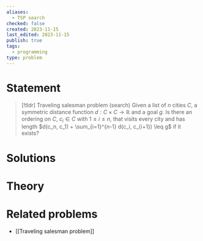 ```yaml
---
aliases:
  - TSP search
checked: false
created: 2023-11-15
last_edited: 2023-11-15
publish: true
tags:
  - programming
type: problem
---
```

# Statement

>[!tldr] Traveling salesman problem (search)
>Given a list of $n$ cities $C$, a symmetric distance function $d: C \times C \rightarrow \mathbb{R}$ and a goal $g$. Is there an ordering on $C$, $c_i \in C$ with $1 \leq i \leq n$, that visits every city and has length $d(c_n, c_1) + \sum_{i=1}^{n-1} d(c_i, c_{i+1}) \leq g$ if it exists?

# Solutions

# Theory

# Related problems
- [[Traveling salesman problem]]